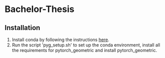 # Bachelor-Thesis

## Installation

1) Install conda by following the instructions [here](https://docs.conda.io/projects/continuumio-conda/en/latest/user-guide/install/index.html).
2) Run the script 'pyg_setup.sh' to set up the conda environment, install all the requirements for pytorch_geometric and install pytorch_geometric. 
